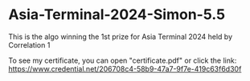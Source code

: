 # Asia-Terminal-2024-Simon-5.5
This is the algo winning the 1st prize for Asia Terminal 2024 held by Correlation 1

To see my certificate, you can open "certificate.pdf" or click the link: 
https://www.credential.net/206708c4-58b9-47a7-9f7e-419c63f6d30f
